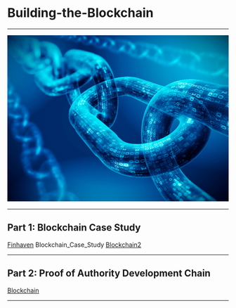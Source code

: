 # **Building-the-Blockchain**
---
![Blockchains](Images/Blockchain.png)

---
## **Part 1: Blockchain Case Study**
[Finhaven](/Blockchain_Case_Study/Finhaven.md)
Blockchain_Case_Study 
[Blockchain2](/Blockchain_Case_Study/Finhaven.md)

---
## **Part 2: Proof of Authority Development Chain**
[Blockchain](/POA_Development_Chain/POA_Readme.md)


---

